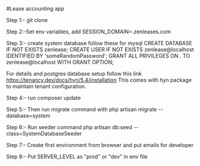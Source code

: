 #Lease accounting app

Step 1:- git clone

Step 2:-Set env variables,
add SESSION_DOMAIN=.zenleases.com 

Step 3:-
create system database follow these for mysql
CREATE DATABASE IF NOT EXISTS zenlease;
CREATE USER IF NOT EXISTS zenlease@localhost IDENTIFIED BY 'someRandomPassword';
GRANT ALL PRIVILEGES ON *.* TO zenlease@localhost WITH GRANT OPTION;

For details and postgres database setup follow this link
https://tenancy.dev/docs/hyn/5.4/installation
This comes with hyn package to maintain tenant configuration.

Step 4:- run composer update

Step 5:- Then run migrate command  with
php artisan migrate --database=system

Step 6:- Run seeder command
php artisan db:seed --class=SystemDatabaseSeeder

Step 7:- Create first environment from browser and put emails for developer

Step 8:- Put SERVER_LEVEL as "prod" or "dev" in env file